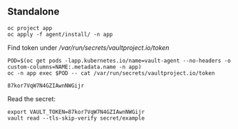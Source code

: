 ## Standalone

```
oc project app
oc apply -f agent/install/ -n app
```

Find token under */var/run/secrets/vaultproject.io/token*

```
POD=$(oc get pods -lapp.kubernetes.io/name=vault-agent --no-headers -o custom-columns=NAME:.metadata.name -n app)
oc -n app exec $POD -- cat /var/run/secrets/vaultproject.io/token
```

```
87kor7VqW7N4GZIAwnNWGijr
```

Read the secret:

```
export VAULT_TOKEN=87kor7VqW7N4GZIAwnNWGijr
vault read --tls-skip-verify secret/example
```